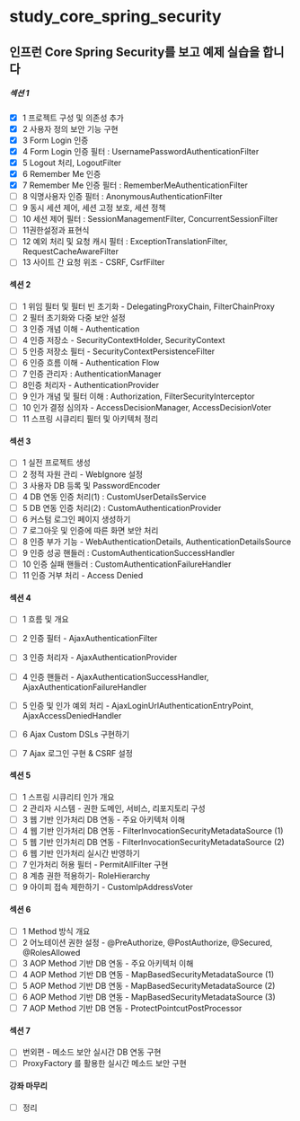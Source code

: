 # study_core_spring_security
## 인프런 Core Spring Security를 보고 예제 실습을 합니다


##### 섹션 1

- [x] 1 프로젝트 구성 및 의존성 추가
- [x] 2 사용자 정의 보안 기능 구현
- [x] 3 Form Login 인증
- [x] 4 Form Login 인증 필터 : UsernamePasswordAuthenticationFilter
- [x] 5 Logout 처리, LogoutFilter
- [x] 6 Remember Me 인증
- [x] 7 Remember Me 인증 필터 : RememberMeAuthenticationFilter
- [ ] 8 익명사용자 인증 필터 : AnonymousAuthenticationFilter
- [ ] 9 동시 세션 제어, 세션 고정 보호, 세션 정책
- [ ] 10 세션 제어 필터 : SessionManagementFilter, ConcurrentSessionFilter
- [ ] 11권한설정과 표현식
- [ ] 12 예외 처리 및 요청 캐시 필터 : ExceptionTranslationFilter, RequestCacheAwareFilter
- [ ] 13 사이트 간 요청 위조 - CSRF, CsrfFilter

#### 섹션 2

- [ ] 1 위임 필터 및 필터 빈 초기화 - DelegatingProxyChain, FilterChainProxy
- [ ] 2 필터 초기화와 다중 보안 설정
- [ ] 3 인증 개념 이해 - Authentication
- [ ] 4 인증 저장소 - SecurityContextHolder, SecurityContext 
- [ ] 5 인증 저장소 필터 - SecurityContextPersistenceFilter
- [ ] 6 인증 흐름 이해 - Authentication Flow
- [ ] 7 인증 관리자 : AuthenticationManager
- [ ] 8인증 처리자 - AuthenticationProvider 
- [ ] 9 인가 개념 및 필터 이해 : Authorization, FilterSecurityInterceptor
- [ ] 10 인가 결정 심의자 - AccessDecisionManager, AccessDecisionVoter 
- [ ] 11 스프링 시큐리티 필터 및 아키텍처 정리

#### 섹션 3

- [ ] 1 실전 프로젝트 생성
- [ ] 2 정적 자원 관리 - WebIgnore 설정
- [ ] 3 사용자 DB 등록 및 PasswordEncoder
- [ ] 4 DB 연동 인증 처리(1) : CustomUserDetailsService
- [ ] 5 DB 연동 인증 처리(2) : CustomAuthenticationProvider
- [ ] 6 커스텀 로그인 페이지 생성하기
- [ ] 7 로그아웃 및 인증에 따른 화면 보안 처리
- [ ] 8 인증 부가 기능 - WebAuthenticationDetails, AuthenticationDetailsSource
- [ ] 9 인증 성공 핸들러 : CustomAuthenticationSuccessHandler
- [ ] 10 인증 실패 핸들러 : CustomAuthenticationFailureHandler
- [ ] 11 인증 거부 처리 - Access Denied

#### 섹션 4

- [ ] 1 흐름 및 개요
- [ ] 2 인증 필터 - AjaxAuthenticationFilter
- [ ] 3 인증 처리자 - AjaxAuthenticationProvider
- [ ] 4 인증 핸들러 - AjaxAuthenticationSuccessHandler, AjaxAuthenticationFailureHandler
- [ ] 5 인증 및 인가 예외 처리 - AjaxLoginUrlAuthenticationEntryPoint, AjaxAccessDeniedHandler
- [ ] 6 Ajax Custom DSLs 구현하기
- [ ] 7 Ajax 로그인 구현 & CSRF 설정


#### 섹션 5

- [ ] 1 스프링 시큐리티 인가 개요
- [ ] 2 관리자 시스템 - 권한 도메인, 서비스, 리포지토리 구성
- [ ] 3 웹 기반 인가처리 DB 연동 - 주요 아키텍처 이해
- [ ] 4 웹 기반 인가처리 DB 연동 - FilterInvocationSecurityMetadataSource (1)
- [ ] 5 웹 기반 인가처리 DB 연동 - FilterInvocationSecurityMetadataSource (2)
- [ ] 6 웹 기반 인가처리 실시간 반영하기
- [ ] 7 인가처리 허용 필터 - PermitAllFilter 구현
- [ ] 8 계층 권한 적용하기- RoleHierarchy
- [ ] 9 아이피 접속 제한하기 - CustomIpAddressVoter

#### 섹션 6

- [ ] 1 Method 방식 개요
- [ ] 2 어노테이션 권한 설정 - @PreAuthorize, @PostAuthorize, @Secured, @RolesAllowed
- [ ] 3 AOP Method 기반 DB 연동 - 주요 아키텍처 이해
- [ ] 4 AOP Method 기반 DB 연동 - MapBasedSecurityMetadataSource (1)
- [ ] 5 AOP Method 기반 DB 연동 - MapBasedSecurityMetadataSource (2)
- [ ] 6 AOP Method 기반 DB 연동 - MapBasedSecurityMetadataSource (3)
- [ ] 7 AOP Method 기반 DB 연동 - ProtectPointcutPostProcessor

#### 섹션 7

- [ ] 번외편 - 메소드 보안 실시간 DB 연동 구현
- [ ] ProxyFactory 를 활용한 실시간 메소드 보안 구현

#### 강좌 마무리

- [ ] 정리